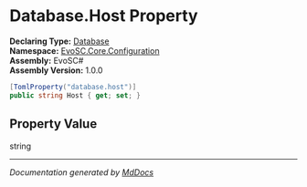 ﻿<!--  
  <auto-generated>   
    The contents of this file were generated by a tool.  
    Changes to this file may be list if the file is regenerated  
  </auto-generated>   
-->

# Database.Host Property

**Declaring Type:** [Database](../index.md)  
**Namespace:** [EvoSC.Core.Configuration](../../index.md)  
**Assembly:** EvoSC\#  
**Assembly Version:** 1.0.0

```csharp
[TomlProperty("database.host")]
public string Host { get; set; }
```

## Property Value

string

___

*Documentation generated by [MdDocs](https://github.com/ap0llo/mddocs)*
